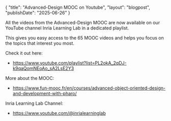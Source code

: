 {
"title": "Advanced-Design MOOC on Youtube",
"layout": "blogpost",
"publishDate": "2025-06-26"
}


All the videos from the Advanced-Design MOOC are now available on our YouTube channel Inria Learning Lab in a dedicated playlist.

This gives you easy access to the 65 MOOC videos and helps you focus on the topics that interest you most.

Check it out here:
- https://www.youtube.com/playlist?list=PL2okA_2qDJ-k9qaQomNEoAo_sA2LsE2Y3

More about the MOOC:
- https://www.fun-mooc.fr/en/courses/advanced-object-oriented-design-and-development-with-pharo/

Inria Learning Lab Channel:
- https://www.youtube.com/@inrialearninglab